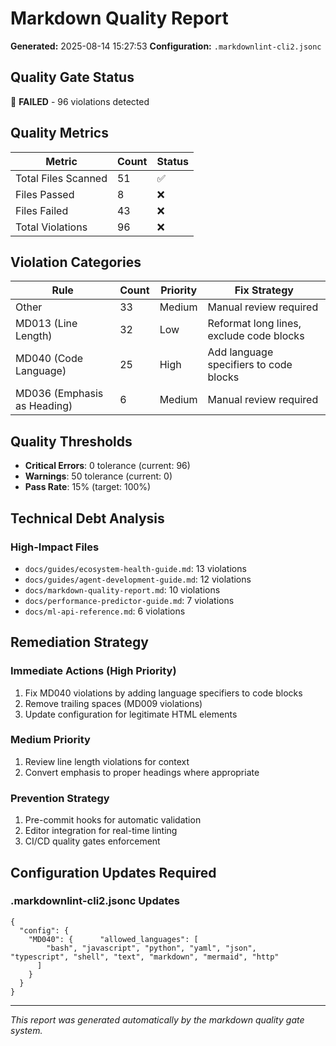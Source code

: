 # Markdown Quality Report

**Generated:** 2025-08-14 15:27:53
**Configuration:** `.markdownlint-cli2.jsonc`

## Quality Gate Status

🔴 **FAILED** - 96 violations detected

## Quality Metrics

| Metric | Count | Status |
|--------|-------|--------|
| Total Files Scanned | 51 | ✅ |
| Files Passed | 8 | ❌ |
| Files Failed | 43 | ❌ |
| Total Violations | 96 | ❌ |

## Violation Categories

| Rule | Count | Priority | Fix Strategy |
|------|-------|----------|--------------|
| Other | 33 | Medium | Manual review required |
| MD013 (Line Length) | 32 | Low | Reformat long lines, exclude code blocks |
| MD040 (Code Language) | 25 | High | Add language specifiers to code blocks |
| MD036 (Emphasis as Heading) | 6 | Medium | Manual review required |

## Quality Thresholds

- **Critical Errors**: 0 tolerance (current: 96)
- **Warnings**: 50 tolerance (current: 0)
- **Pass Rate**: 15% (target: 100%)

## Technical Debt Analysis

### High-Impact Files

- `docs/guides/ecosystem-health-guide.md`: 13 violations
- `docs/guides/agent-development-guide.md`: 12 violations
- `docs/markdown-quality-report.md`: 10 violations
- `docs/performance-predictor-guide.md`: 7 violations
- `docs/ml-api-reference.md`: 6 violations

## Remediation Strategy

### Immediate Actions (High Priority)
1. Fix MD040 violations by adding language specifiers to code blocks
2. Remove trailing spaces (MD009 violations)
3. Update configuration for legitimate HTML elements

### Medium Priority
1. Review line length violations for context
2. Convert emphasis to proper headings where appropriate

### Prevention Strategy
1. Pre-commit hooks for automatic validation
2. Editor integration for real-time linting
3. CI/CD quality gates enforcement

## Configuration Updates Required

### .markdownlint-cli2.jsonc Updates

```jsonc
{
  "config": {
    "MD040": {      "allowed_languages": [
        "bash", "javascript", "python", "yaml", "json",        "typescript", "shell", "text", "markdown", "mermaid", "http"
      ]
    }
  }
}
```

---
*This report was generated automatically by the markdown quality gate system.*
